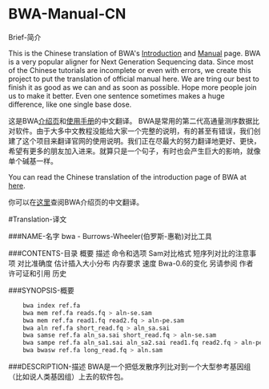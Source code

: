 # BWA-Manual-CN
Brief-简介

This is the Chinese translation of BWA's [Introduction](http://bio-bwa.sourceforge.net/) and [Manual](http://bio-bwa.sourceforge.net/bwa.shtml) page. BWA is a very popular aligner for Next Generation Sequencing data. Since most of the Chinese tutorials are incomplete or even with errors, we create this project to put the translation of official manual here. We are tring our best to finish it as good as we can and as soon as possible. Hope more people join us to make it better. Even one sentence sometimes makes a huge difference, like one single base dose.

这是BWA[介绍页](http://bio-bwa.sourceforge.net/)和[使用手册](http://bio-bwa.sourceforge.net/bwa.shtml)的中文翻译。 BWA是常用的第二代高通量测序数据比对软件。由于大多中文教程没能给大家一个完整的说明，有的甚至有错误，我们创建了这个项目来翻译官网的使用说明。我们正在尽最大的努力翻译地更好、更快，希望有更多的朋友加入进来。就算只是一个句子，有时也会产生巨大的影响，就像单个碱基一样。

You can read the Chinese translation of the introduction page of BWA at [here](https://github.com/CNCBI/BWA-Manual-CN/blob/master/Introduction.md).

你可以在[这里](https://github.com/CNCBI/BWA-Manual-CN/blob/master/Introduction.md)查阅BWA介绍页的中文翻译。

#Translation-译文

###NAME-名字
    bwa - Burrows-Wheeler(伯罗斯-惠勒)对比工具

###CONTENTS-目录
    概要
    描述
    命令和选项
    Sam对比格式
    短序列对比的注意事项
        对比准确度
        估计插入大小分布
        内存要求
        速度
    Bwa-0.6的变化
    另请参阅
    作者
    许可证和引用
    历史
  
###SYNOPSIS-概要
```bash
    bwa index ref.fa
    bwa mem ref.fa reads.fq > aln-se.sam
    bwa mem ref.fa read1.fq read2.fq > aln-pe.sam
    bwa aln ref.fa short_read.fq > aln_sa.sai
    bwa samse ref.fa aln_sa.sai short_read.fq > aln-se.sam
    bwa sampe ref.fa aln_sa1.sai aln_sa2.sai read1.fq read2.fq > aln-pe.sam
    bwa bwasw ref.fa long_read.fq > aln.sam
```
###DESCRIPTION-描述
    BWA是一个把低发散序列比对到一个大型参考基因组（比如说人类基因组）上去的软件包。
